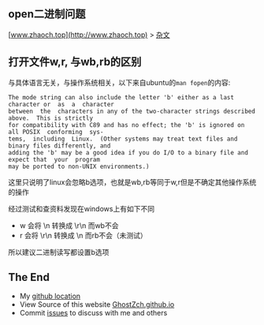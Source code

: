 ## open二进制问题

[www.zhaoch.top](http://www.zhaoch.top) > [杂文](http://www.zhaoch.top/杂文)

## 打开文件w,r, 与wb,rb的区别

与具体语言无关，与操作系统相关，以下来自ubuntu的`man fopen`的内容:

    The mode string can also include the letter 'b' either as a last character or  as  a  character
    between  the  characters in any of the two-character strings described above.  This is strictly
    for compatibility with C89 and has no effect; the 'b' is ignored on all POSIX  conforming  sys‐
    tems,  including  Linux.  (Other systems may treat text files and binary files differently, and
    adding the 'b' may be a good idea if you do I/O to a binary file and expect that  your  program
    may be ported to non-UNIX environments.)

这里只说明了linux会忽略b选项，也就是wb,rb等同于w,r但是不确定其他操作系统的操作

经过测试和查资料发现在windows上有如下不同

+ w 会将 \n 转换成 \r\n 而wb不会
+ r 会将 \r\n 转换成 \n 而rb不会（未测试）

所以建议二进制读写都设置b选项

## The End

+ My [github location](https://github.com/GhostZCH/)
+ View Source of this website [GhostZch.github.io](https://github.com/GhostZCH/GhostZch.github.io/)
+ Commit [issues](https://github.com/GhostZCH/GhostZch.github.io/issues) to discuss with me and others
